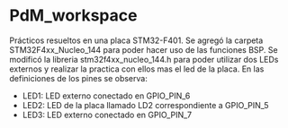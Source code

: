# PdM_workspace

Prácticos resueltos en una placa STM32-F401. 
Se agregó la carpeta STM32F4xx_Nucleo_144 para poder hacer uso de las funciones BSP. 
Se modificó la libreria stm32f4xx_nucleo_144.h para poder utilizar dos LEDs externos y realizar la practica con ellos mas el led de la placa. 
En las definiciones de los pines se observa: 
- LED1: LED externo conectado en GPIO_PIN_6
- LED2: LED de la placa llamado LD2 correspondiente a GPIO_PIN_5
- LED3: LED externo conectado en GPIO_PIN_7
 

